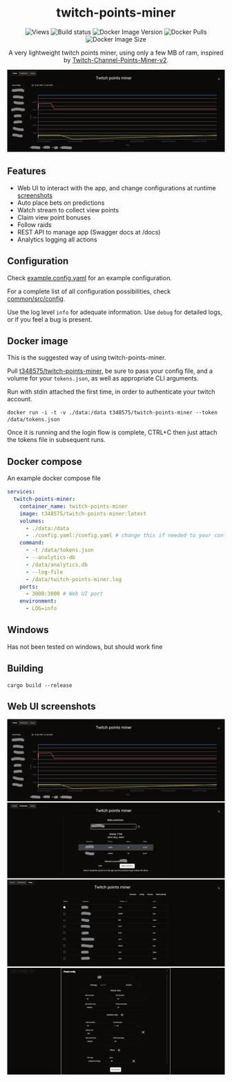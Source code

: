 <h1 align="center">twitch-points-miner</h1>
<p align="center">
  <img alt="Views" src="https://lambda.348575.xyz/repo-view-counter?repo=twitch-points-miner"/>
  <img alt="Build status" src="https://github.com/t348575/twitch-points-miner/actions/workflows/rust.yml/badge.svg"/>
  <img alt="Docker Image Version" src="https://img.shields.io/docker/v/t348575/twitch-points-miner"/>
  <img alt="Docker Pulls" src="https://img.shields.io/docker/pulls/t348575/twitch-points-miner"/>
  <img alt="Docker Image Size" src="https://img.shields.io/docker/image-size/t348575/twitch-points-miner"/>
</p>


<p align="center">
  A very lightweight twitch points miner, using only a few MB of ram, inspired by <a href="https://github.com/rdavydov/Twitch-Channel-Points-Miner-v2">Twitch-Channel-Points-Miner-v2</a>.
</p>

![Landing page](assets/tpm-ui-landing.png "Web UI")

## Features
* Web UI to interact with the app, and change configurations at runtime [screenshots](#Web-UI-screenshots)
* Auto place bets on predictions
* Watch stream to collect view points
* Claim view point bonuses
* Follow raids
* REST API to manage app (Swagger docs at /docs)
* Analytics logging all actions

## Configuration
Check [example.config.yaml](example.config.yaml) for an example configuration.

For a complete list of all configuration possibilities, check [common/src/config](common/src/config).

Use the log level `info` for adequate information. Use `debug` for detailed logs, or if you feel a bug is present.

## Docker image
This is the suggested way of using twitch-points-miner.

Pull [t348575/twitch-points-miner](https://hub.docker.com/r/t348575/twitch-points-miner), be sure to pass your config file, and a volume for your `tokens.json`, as well as appropriate CLI arguments.

Run with stdin attached the first time, in order to authenticate your twitch account.
```
docker run -i -t -v ./data:/data t348575/twitch-points-miner --token /data/tokens.json
```
Once it is running and the login flow is complete, CTRL+C then just attach the tokens file in subsequent runs.

## Docker compose
An example docker compose file
```yaml
services:
  twitch-points-miner:
    container_name: twitch-points-miner
    image: t348575/twitch-points-miner:latest
    volumes:
      - ./data:/data
      - ./config.yaml:/config.yaml # change this if needed to your config file
    command:
      - -t /data/tokens.json
      - --analytics-db
      - /data/analytics.db
      - --log-file
      - /data/twitch-points-miner.log
    ports:
      - 3000:3000 # Web UI port
    environment:
      - LOG=info
```

## Windows
Has not been tested on windows, but should work fine

## Building
```
cargo build --release
```

## Web UI screenshots
![Landing page](assets/tpm-ui-landing.png "Web UI")
![Place predictions](assets/tpm-ui-make-prediction.png "Place predictions manually")
![Setup page](assets/tpm-ui-setup.png "Setup page")
![Configuration editor](assets/tpm-ui-edit-config.png "Configuration editor")
